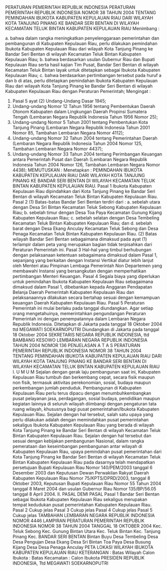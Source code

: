  PERATURAN PEMERINTAH REPUBLIK INDONESIA PERATURAN PEMERINTAH REPUBLIK INDONESIA NOMOR 38 TAHUN 2004 TENTANG PEMINDAHAN IBUKOTA KABUPATEN KEPULAUAN RIAU DARI WILAYAH KOTA TANJUNG PINANG KE BANDAR SERI BENTAN DI WILAYAH KECAMATAN TELUK BINTAN KABUPATEN KEPULAUAN RIAU
Menimbang :

a. bahwa dalam rangka meningkatkan penyelenggaraan pemerintahan dan pembangunan di Kabupaten Kepulauan Riau, perlu dilakukan pemindahan Ibukota Kabupaten Kepulauan Riau dari wilayah Kota Tanjung Pinang ke Bandar Seri Bentan di wilayah Kecamatan Teluk Bintan Kabupaten Kepulauan Riau;
b. bahwa berdasarkan usulan Gubernur Riau dan Bupati Kepulauan Riau serta hasil kajian Tim Pusat, Bandar Seri Bentan di wilayah Kecamatan Teluk Bintan layak untuk ditetapkan sebagai Ibukota Kabupaten Kepulauan Riau;
c. bahwa berdasarkan pertimbangan tersebut pada huruf a dan b di atas, perlu ditetapkan pemindahan Ibukota Kabupaten Kepulauan Riau dari wilayah Kota Tanjung Pinang ke Bandar Seri Bentan di wilayah Kabupaten Kepulauan Riau dengan Peraturan Pemerintah;
Mengingat :

1. Pasal 5 ayat (2) Undang-Undang Dasar 1945;
2. Undang-undang Nomor 12 Tahun 1956 tentang Pembentukan Daerah Otonom Kabupaten dalam Lingkungan Daerah Propinsi Sumatera Tengah (Lembaran Negara Republik Indonesia Tahun 1956 Nomor 25);
3. Undang-undang Nomor 5 Tahun 2001 tentang Pembentukan Kota Tanjung Pinang (Lembaran Negara Republik Indonesia Tahun 2001 Nomor 85, Tambahan Lembaran Negara Nomor 4112);
4. Undang-undang Nomor 32 Tahun 2004 tentang Pemerintahan Daerah (Lembaran Negara Republik Indonesia Tahun 2004 Nomor 125, Tambahan Lembaran Negara Nomor 4437);
5. Undang-undang Nomor 33 Tahun 2004 tentang Perimbangan Keuangan antara Pemerintah Pusat dan Daerah (Lembaran Negara Republik Indonesia Tahun 2004 Nomor 126, Tambahan Lembaran Negara Nomor 4438);
MEMUTUSKAN :
 Menetapkan : PEMINDAHAN IBUKOTA KABUPATEN KEPULAUAN RIAU DARI WILAYAH KOTA TANJUNG PINANG KE BANDAR SERI BENTAN DI WILAYAH KECAMATAN TELUK BINTAN KABUPATEN KEPULAUAN RIAU.
Pasal 1
Ibukota Kabupaten Kepulauan Riau dipindahkan dari Kota Tanjung Pinang ke Bandar Seri Bentan di wilayah Kecamatan Teluk Bintan Kabupaten Kepulauan Riau.
Pasal 2
(1) Batas-batas Bandar Seri Bentan terdiri dari :
a. sebelah utara dengan Desa Sri Bintan Kecamatan Teluk Sebong Kabupaten Kepulauan Riau;
b. sebelah timur dengan Desa Toa Paya Kecamatan Gunung Kijang Kabupaten Kepulauan Riau;
c. sebelah selatan dengan Desa Tembeling Kecamatan Teluk Bintan Kabupaten Kepulauan Riau; dan
d. sebelah barat dengan Desa Ekang Anculay Kecamatan Teluk Sebong dan Desa Penaga Kecamatan Teluk Bintan Kabupaten Kepulauan Riau.
(2) Batas wilayah Bandar Seri Bentan sebagaimana dimaksud pada ayat (1) terlampir dalam peta yang merupakan bagian tidak terpisahkan dari Peraturan Pemerintah ini.
Pasal 3
Hal-hal yang timbul berhubungan dengan pelaksanaan ketentuan sebagaimana dimaksud dalam Pasal 1, sepanjang yang berkaitan dengan Instansi Vertikal diatur lebih lanjut oleh Menteri atau Pimpinan Lembaga Pemerintah Non Departemen yang membawahi Instansi yang bersangkutan dengan memperhatikan pertimbangan Menteri Keuangan.
Pasal 4
Segala biaya yang diperlukan untuk pemindahan Ibukota Kabupaten Kepulauan Riau sebagaimana dimaksud dalam Pasal 1, dibebankan kepada Anggaran Pendapatan Belanja Daerah Pemerintah Kabupaten Kepulauan Riau dan pelaksanaannya dilakukan secara bertahap sesuai dengan kemampuan keuangan Daerah Kabupaten Kepulauan Riau.
Pasal 5
Peraturan Pemerintah ini mulai berlaku pada tanggal diundangkan.
Agar setiap orang mengetahuinya, memerintahkan pengundangan Peraturan Pemerintah ini dengan penempatannya dalam Lembaran Negara Republik Indonesia. Ditetapkan di Jakarta pada tanggal 18 Oktober 2004 ttd MEGAWATI SOEKARNOPUTRI Diundangkan di Jakarta pada tanggal 18 Oktober 2004 SEKRETARIS NEGARA REPUBLIK INDONESIA, ttd BAMBANG KESOWO LEMBARAN NEGARA REPUBLIK INDONESIA TAHUN 2004 NOMOR 136 PENJELASAN A T A S PERATURAN PEMERINTAH REPUBLIK INDONESIA NOMOR 38 TAHUN 2004 TENTANG PEMINDAHAN IBUKOTA KABUPATEN KEPULAUAN RIAU DARI WILAYAH KOTA TANJUNG PINANG KE BANDAR SERI BENTAN DI WILAYAH KECAMATAN TELUK BINTAN KABUPATEN KEPULAUAN RIAU I. U M U M Sejalan dengan gerak laju pembangunan saat ini, Kabupaten Kepulauan Riau tumbuh dan berkembang cepat, secara fisik maupun non fisik, termasuk aktivitas perekonomian, sosial, budaya maupun perkembangan jumlah penduduk. Pembangunan di Kabupaten Kepulauan Riau perlu terus dipacu dengan menumbuhkembangkan pusat pelayanan jasa, perdagangan, sosial budaya, pendidikan maupun kegiatan lainnya di seluruh wilayah diimbangi dengan pengaturan tata ruang wilayah, khususnya bagi pusat pemerintahan/Ibukota Kabupaten Kepulauan Riau. Sejalan dengan hal tersebut, salah satu upaya yang perlu dilakukan adalah dengan memindahkan pusat pemerintahan sekaligus Ibukota Kabupaten Kepulauan Riau yang berada di wilayah Kota Tanjung Pinang ke Bandar Seri Bentan di wilayah Kecamatan Teluk Bintan Kabupaten Kepulauan Riau. Sejalan dengan hal tersebut dan sesuai dengan kebijakan pembangunan Nasional, dalam rangka pemerataan dan keseimbangan pembangunan antar wilayah di Kabupaten Kepulauan Riau, upaya pemindahan pusat pemerintahan dari Kota Tanjung Pinang ke Bandar Seri Bentan di wilayah Kecamatan Teluk Bintan Kabupaten Kepulauan Riau pada dasarnya telah mendapatkan persetujuan Bupati Kepulauan Riau Nomor 140/PEM/2003 tanggal 6 Desember 2003 dan Keputusan Dewan Perwakilan Rakyat Daerah Kabupaten Kepulauan Riau Nomor 75/KPTS/DPRD/2003, tanggal 8 Oktober 2003, Keputusan Bupati Kepulauan Riau Nomor 55 Tahun 2004 tanggal 8 Maret 2004 dan usulan Gubernur Riau Nomor 135/BP/56.05 tanggal 8 April 2004. II. PASAL DEMI PASAL
Pasal 1
Bandar Seri Bentan sebagai Ibukota Kabupaten Kepulauan Riau sekaligus merupakan tempat kedudukan pusat pemerintahan Kabupaten Kepulauan Riau.
Pasal 2
Cukup jelas
Pasal 3
Cukup jelas
Pasal 4
Cukup jelas
Pasal 5
Cukup jelas TAMBAHAN LEMBARAN NEGARA REPUBLIK INDONESIA NOMOR 4446 LAMPIRAN PERATURAN PEMERINTAH REPUBLIK INDONESIA NOMOR 38 TAHUN 2004 TANGGAL 18 OKTOBER 2004 Kec. Teluk Sebong Kec. Gunung Bintan Utara Kec. Teluk Bintan Kec. Tanjung Pinang Kec. BANDAR SERI BENTAN Bintan Buyu Desa Tembeling Desa Desa Pengujan Desa Ekang Desa Sri Bintan Toa Paya Desa Busung Kijang Desa Desa Penaga Anculay PETA LOKASI WILAYAH IBUKOTA KABUPATEN KEPULAUAN RIAU KETERANGAN : Batas Wilayah Calon Ibukota : Batas Kecamatan : Calon Ibukota PRESIDEN REPUBLIK INDONESIA, Ttd MEGAWATI SOEKARNOPUTRI